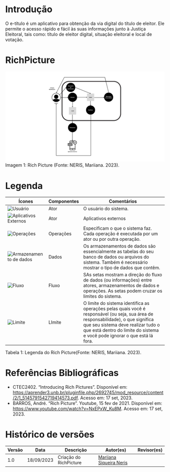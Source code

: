 # Introdução
O e-título é um aplicativo para obtenção da via digital do título de eleitor. Ele permite o acesso rápido e fácil às suas informações junto à Justiça Eleitoral, tais como: título de eleitor digital, situação eleitoral e local de votação.

# RichPicture
![RichPicture](./docs/planejamento/img/RichPicture.jpg)
Imagem 1: Rich Picture (Fonte: NERIS, Mariiana. 2023).

# Legenda
|Ícones | Componentes | Comentários     |
|-------|-------------|-----------------|
| ![Usuário](docs/planejamento/img/usuario.jpg) | Ator      | O usuário do sistema. |
| ![Aplicativos Externos](docs/planejamento/img/appsexternos.jpg) | Ator      | Aplicativos externos |
| ![Operações](docs/planejamento/img/operacoes.jpg) | Operações      | Especificam o que o sistema faz. Cada operação é executada por um ator ou por outra operação. |
| ![Armazenamento de dados](docs/planejamento/img/dados.jpg)| Dados      | Os armazenamentos de dados são essencialmente as tabelas do seu banco de dados ou arquivos do sistema. Também é necessário mostrar o tipo de dados que contêm. |
| ![Fluxo](docs/planejamento/img/fluxo.jpg)| Fluxo     | SAs setas mostram a direção do fluxo de dados (ou informações) entre atores, armazenamentos de dados e operações. As setas podem cruzar os limites do sistema. |
| ![Limite](docs/planejamento/img/limite.jpg)| LImite      | O limite do sistema identifica as operações pelas quais você é responsável (ou seja, sua área de responsabilidade), o que significa que seu sistema deve realizar tudo o que está dentro do limite do sistema e você pode ignorar o que está lá fora. |
Tabela 1: Legenda do Rich Picture(Fonte: NERIS, Mariiana. 2023).

# Referências Bibliográficas
* CTEC2402. “Introducing Rich Pictures”. Disponível em: https://aprender3.unb.br/pluginfile.php/2692745/mod_resource/content/2/1_5145791542719414573.pdf. Acesso em: 17 set, 2023.
* BARROS, André. “Rich Picture”. Youtube, 15 fev de 2021. Disponível em: https://www.youtube.com/watch?v=NxEPxW_Ku8M. Acesso em: 17 set, 2023.

# Histórico de versões
| Versão | Data       | Descrição                   | Autor(es)     | Revisor(es) |
|--------|------------|-----------------------------|---------------|-------------|
| 1.0    | 18/09/2023 | Criação do RichPicture | [Mariiana Siqueira Neris](https://github.com/Maryyscreuza) |         |
